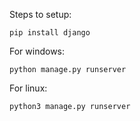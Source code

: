 Steps to setup:

 ```
pip install django

```
For windows:
```
python manage.py runserver

```
For linux:

```
python3 manage.py runserver

```
